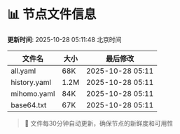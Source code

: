 # 📊 节点文件信息

**更新时间**: 2025-10-28 05:11:48 北京时间

| 文件名 | 大小 | 最后修改 |
|--------|------|----------|
| all.yaml | 68K | 2025-10-28 05:11 |
| history.yaml | 1.2M | 2025-10-28 05:11 |
| mihomo.yaml | 84K | 2025-10-28 05:11 |
| base64.txt | 67K | 2025-10-28 05:11 |

> 🔄 文件每30分钟自动更新，确保节点的新鲜度和可用性
